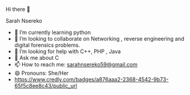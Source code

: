 Hi there 👋

Sarah Nsereko 




- 🌱 I’m currently learning python
- 👯 I’m looking to collaborate on Networking , reverse engineering  and digital forensics problems.
- 🤔 I’m looking for help with C++, PHP , Java
- 💬 Ask me about C
- 📫 How to reach me: sarahnsereko59@gmail.com
- 😄 Pronouns: She/Her
- https://www.credly.com/badges/a876aaa2-2368-4542-9b73-65f5c8ee8c43/public_url



